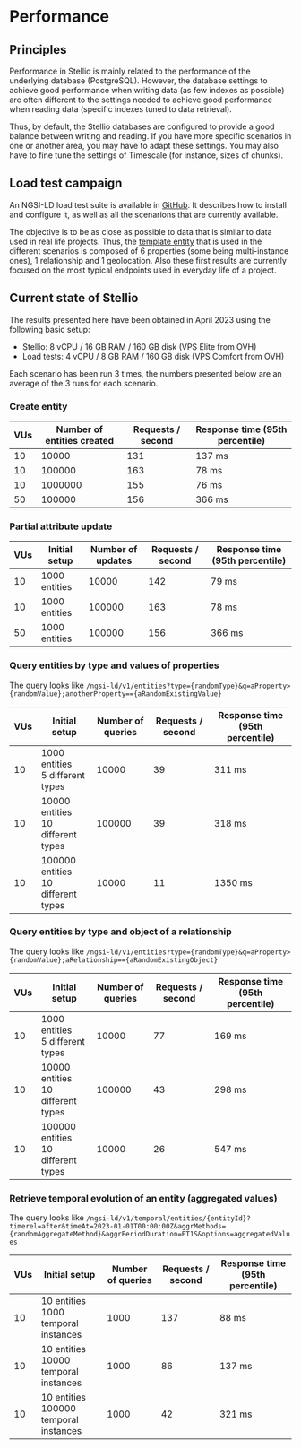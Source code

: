 # Performance

## Principles

Performance in Stellio is mainly related to the performance of the underlying database (PostgreSQL). However, the database settings to achieve good performance when writing data (as few indexes as possible) are often different to the settings needed to achieve good performance when reading data (specific indexes tuned to data retrieval).

Thus, by default, the Stellio databases are configured to provide a good balance between writing and reading. If you have more specific scenarios in one or another area, you may have to adapt these settings. You may also have to fine tune the settings of Timescale (for instance, sizes of chunks).

## Load test campaign

An NGSI-LD load test suite is available in [GitHub](https://github.com/stellio-hub/ngsild-load-tests). It describes how to install and configure it, as well as all the scenarions that are currently available.

The objective is to be as close as possible to data that is similar to data used in real life projects. Thus, the [template entity](https://github.com/stellio-hub/ngsild-load-tests/blob/master/src/data/template_entity.json) that is used in the different scenarios is composed of 6 properties (some being multi-instance ones), 1 relationship and 1 geolocation. Also these first results are currently focused on the most typical endpoints used in everyday life of a project.

## Current state of Stellio

The results presented here have been obtained in April 2023 using the following basic setup:

* Stellio: 8 vCPU / 16 GB RAM / 160 GB disk (VPS Elite from OVH)
* Load tests: 4 vCPU / 8 GB RAM / 160 GB disk (VPS Comfort from OVH)

Each scenario has been run 3 times, the numbers presented below are an average of the 3 runs for each scenario.

### Create entity

| VUs    | Number of entities created     | Requests / second    | Response time (95th percentile) | 
|--------|--------------------------------|----------------------|---------------------------------|
| 10     | 10000                          | 131                  | 137 ms                          |
| 10     | 100000                         | 163                  | 78 ms                           |
| 10     | 1000000                        | 155                  | 76 ms                           |
| 50     | 100000                         | 156                  | 366 ms                          |

### Partial attribute update

| VUs    | Initial setup     | Number of updates | Requests / second | Response time (95th percentile) |
|--------|-------------------|-------------------|-------------------|---------------------------------|
| 10     | 1000 entities     | 10000             | 142               | 79 ms                           |
| 10     | 1000 entities     | 100000            | 163               | 78 ms                           |
| 50     | 1000 entities     | 100000            | 156               | 366 ms                          |

### Query entities by type and values of properties

The query looks like `/ngsi-ld/v1/entities?type={randomType}&q=aProperty>{randomValue};anotherProperty=={aRandomExistingValue}`

| VUs    | Initial setup                          | Number of queries | Requests / second | Response time (95th percentile) |
|--------|----------------------------------------|-------------------|-------------------|---------------------------------|
| 10     | 1000 entities<br>5 different types     | 10000             | 39                | 311 ms                          |
| 10     | 10000 entities<br>10 different types   | 100000            | 39                | 318 ms                          |
| 10     | 100000 entities<br>10 different types  | 10000             | 11                | 1350 ms                         |

### Query entities by type and object of a relationship

The query looks like `/ngsi-ld/v1/entities?type={randomType}&q=aProperty>{randomValue};aRelationship=={aRandomExistingObject}`

| VUs    | Initial setup                         | Number of queries | Requests / second | Response time (95th percentile) |
|--------|---------------------------------------|-------------------|-------------------|---------------------------------|
| 10     | 1000 entities<br>5 different types    | 10000             | 77                | 169 ms                          |
| 10     | 10000 entities<br>10 different types  | 100000            | 43                | 298 ms                          |
| 10     | 100000 entities<br>10 different types | 10000             | 26                | 547 ms                          |

### Retrieve temporal evolution of an entity (aggregated values)

The query looks like `/ngsi-ld/v1/temporal/entities/{entityId}?timerel=after&timeAt=2023-01-01T00:00:00Z&aggrMethods={randomAggregateMethod}&aggrPeriodDuration=PT1S&options=aggregatedValues`

| VUs    | Initial setup                           | Number of queries | Requests / second | Response time (95th percentile) |
|--------|-----------------------------------------|-------------------|-------------------|---------------------------------|
| 10     | 10 entities<br>1000 temporal instances  | 1000              | 137               | 88 ms                           |
| 10     | 10 entities<br>10000 temporal instances | 1000              | 86                | 137 ms                          |
| 10     | 10 entities<br>100000 temporal instances| 1000              | 42                | 321 ms                          |
